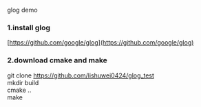 glog demo

### 1.install glog 
[https://github.com/google/glog](https://github.com/google/glog)
### 2.download cmake and make
  git clone  https://github.com/lishuwei0424/glog_test  
  mkdir build   
  cmake ..  
  make  
